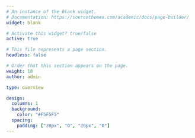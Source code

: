 ```yaml
---
# An instance of the Blank widget.
# Documentation: https://sourcethemes.com/academic/docs/page-builder/
widget: blank

# Activate this widget? true/false
active: true

# This file represents a page section.
headless: false

# Order that this section appears on the page.
weight: 10
author: admin

type: overview

design:
  columns: 1
  background:
    color: "#F5F5F5"
  spacing:
    padding: ["20px", "0", "20px", "0"]
---
```

